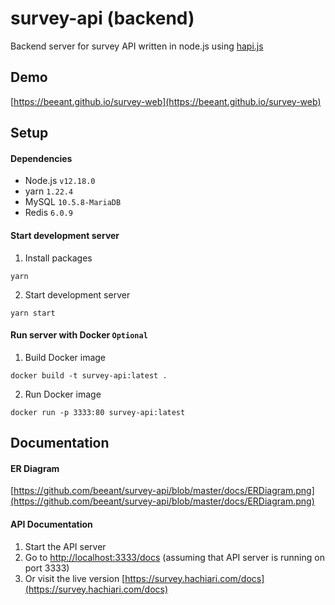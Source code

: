 # survey-api (backend)

Backend server for survey API written in node.js using [hapi.js](https://github.com/hapijs/hapi)

## Demo

[https://beeant.github.io/survey-web](https://beeant.github.io/survey-web)

## Setup

#### Dependencies
- Node.js `v12.18.0`
- yarn `1.22.4`
- MySQL `10.5.8-MariaDB`
- Redis `6.0.9`

#### Start development server
1. Install packages
```
yarn
````
2. Start development server
```
yarn start
```
#### Run server with Docker `Optional`
1. Build Docker image
```
docker build -t survey-api:latest .
```
2. Run Docker image
```
docker run -p 3333:80 survey-api:latest
```

## Documentation

#### ER Diagram
[https://github.com/beeant/survey-api/blob/master/docs/ERDiagram.png](https://github.com/beeant/survey-api/blob/master/docs/ERDiagram.png)

#### API Documentation
1. Start the API server
2. Go to [http://localhost:3333/docs](http://localhost:3333/docs) (assuming that API server is running on port 3333)
3. Or visit the live version [https://survey.hachiari.com/docs](https://survey.hachiari.com/docs)


